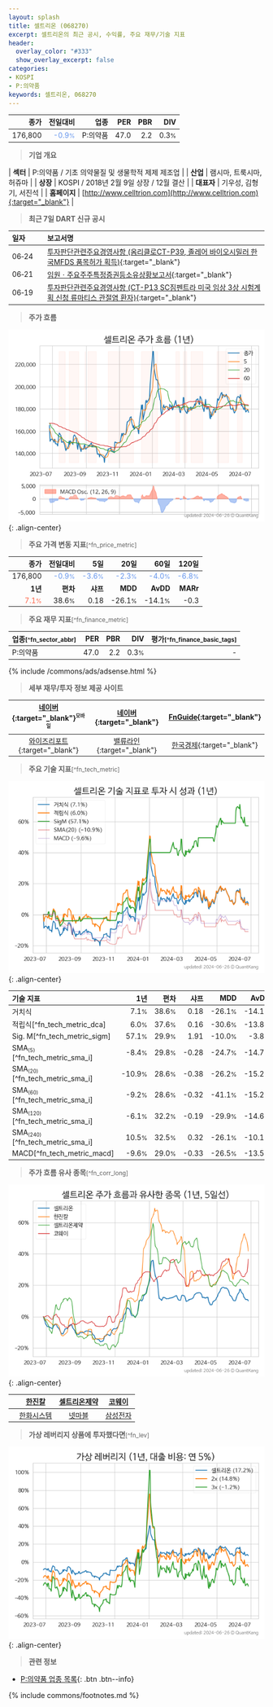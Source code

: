 ```yaml
---
layout: splash
title: 셀트리온 (068270)
excerpt: 셀트리온의 최근 공시, 수익률, 주요 재무/기술 지표
header:
  overlay_color: "#333"
  show_overlay_excerpt: false
categories:
- KOSPI
- P:의약품
keywords: 셀트리온, 068270
---
```


| **종가** | **전일대비** | **업종** | **PER** | **PBR** | **DIV** |
| -------: | -----------: | -------: | ------: | ------: | ------: |
| 176,800 | <span style="color: cornflowerblue">-0.9<small>%</small></span> | P:의약품 | 47.0 | 2.2 | 0.3<small>%</small> |

<!-- more -->


> **기업 개요**<a id="company"></a>

| <span style="white-space:nowrap;">**섹터**</span> | P:의약품 / 기초 의약물질 및 생물학적 제제 제조업 |
| <span style="white-space:nowrap;">**산업**</span> | 램시마, 트룩시마, 허쥬마 |
| <span style="white-space:nowrap;">**상장**</span> | KOSPI / 2018년 2월 9일 상장 / 12월 결산 |
| <span style="white-space:nowrap;">**대표자**</span> | 기우성, 김형기, 서진석 |
| <span style="white-space:nowrap;">**홈페이지**</span> | [http://www.celltrion.com](http://www.celltrion.com){:target="_blank"} |


> **최근 7일 DART 신규 공시**<a id="dart"></a>

| **일자** |      | **보고서명** |
| :------- | :--- | :----------- |
| 06&#x2011;24 | | [투자판단관련주요경영사항              (옴리클로CT-P39, 졸레어 바이오시밀러 한국MFDS 품목허가 획득)](https://dart.fss.or.kr/dsaf001/main.do?rcpNo=20240624800462){:target="_blank"} |
| 06&#x2011;21 | | [임원ㆍ주요주주특정증권등소유상황보고서](https://dart.fss.or.kr/dsaf001/main.do?rcpNo=20240621000701){:target="_blank"} |
| 06&#x2011;19 | | [투자판단관련주요경영사항              (CT-P13 SC짐펜트라 미국 임상 3상 시험계획 신청 류마티스 관절염 환자)](https://dart.fss.or.kr/dsaf001/main.do?rcpNo=20240619800002){:target="_blank"} |


> **주가 흐름**<a id="price"></a>

![068270](/stock/images/068270.png){: .align-center}


> **주요 가격 변동 지표**<small>[^fn_price_metric]</small>

| **종가** | **전일대비** | **5일** | **20일** | **60일** | **120일** |
| -------: | -----------: | ------: | -------: | -------: | --------: |
| 176,800 | <span style="color: cornflowerblue">-0.9<small>%</small></span> | <span style="color: cornflowerblue">-3.6<small>%</small></span> | <span style="color: cornflowerblue">-2.3<small>%</small></span> | <span style="color: cornflowerblue">-4.0<small>%</small></span> | <span style="color: cornflowerblue">-6.8<small>%</small></span> |
| **1년** | **편차** | **샤프** | **MDD** | **AvDD** | **MARr** |
| <span style="color: tomato">7.1<small>%</small></span> | 38.6<small>%</small> | 0.18 | -26.1<small>%</small> | -14.1<small>%</small> | -0.3 |


> **주요 재무 지표**<small>[^fn_finance_metric]</small>

| **업종**<small>[^fn_sector_abbr]</small> | **PER** | **PBR** | **DIV** | **평가**<small>[^fn_finance_basic_tags]</small> |
| :--------------------------------------- | ------: | ------: | ------: | ----------------------------------------------: |
| P:의약품 | 47.0 | 2.2 | 0.3<small>%</small> | - |



{% include /commons/ads/adsense.html %}

> **세부 재무/투자 정보 제공 사이트**

| [네이버](https://m.stock.naver.com/domestic/stock/068270/finance/summary){:target="_blank"}<sup><small>모바일</small></sup> | [네이버](https://finance.naver.com/item/coinfo.naver?code=068270){:target="_blank"} | [FnGuide](https://comp.fnguide.com/SVO2/ASP/SVD_Invest.asp?gicode=A068270&MenuYn=Y){:target="_blank"} |
| :---: | :---: | :---: |
| [와이즈리포트](https://comp.wisereport.co.kr/company/c1040001.aspx?cmp_cd=068270){:target="_blank"} | [밸류라인](https://www.valueline.co.kr/finance/summary/068270){:target="_blank"} | [한국경제](https://markets.hankyung.com/stock/068270/financial-summary){:target="_blank"} |


> **주요 기술 지표**<small>[^fn_tech_metric]</small>


![068270](/stock/images/068270_tech.png){: .align-center}

| **기술 지표** | **1년** | **편차** | **샤프** | **MDD** | **AvDD** |
| :------------ | ------: | -----------: | -------: | ------: | -------: |
| 거치식 | 7.1<small>%</small> | 38.6<small>%</small> | 0.18 | -26.1<small>%</small> | -14.1<small>%</small> |
| 적립식[^fn_tech_metric_dca] | 6.0<small>%</small> | 37.6<small>%</small> | 0.16 | -30.6<small>%</small> | -13.8<small>%</small> |
| Sig. M[^fn_tech_metric_sigm] | 57.1<small>%</small> | 29.9<small>%</small> | 1.91 | -10.0<small>%</small> | -3.8<small>%</small> |
| SMA<small><sub>(5)</sub></small>[^fn_tech_metric_sma_i] | -8.4<small>%</small> | 29.8<small>%</small> | -0.28 | -24.7<small>%</small> | -14.7<small>%</small> |
| SMA<small><sub>(20)</sub></small>[^fn_tech_metric_sma_i] | -10.9<small>%</small> | 28.6<small>%</small> | -0.38 | -26.2<small>%</small> | -15.2<small>%</small> |
| SMA<small><sub>(60)</sub></small>[^fn_tech_metric_sma_i] | -9.2<small>%</small> | 28.6<small>%</small> | -0.32 | -41.1<small>%</small> | -15.2<small>%</small> |
| SMA<small><sub>(120)</sub></small>[^fn_tech_metric_sma_i] | -6.1<small>%</small> | 32.2<small>%</small> | -0.19 | -29.9<small>%</small> | -14.6<small>%</small> |
| SMA<small><sub>(240)</sub></small>[^fn_tech_metric_sma_i] | 10.5<small>%</small> | 32.5<small>%</small> | 0.32 | -26.1<small>%</small> | -10.1<small>%</small> |
| MACD[^fn_tech_metric_macd] | -9.6<small>%</small> | 29.0<small>%</small> | -0.33 | -26.5<small>%</small> | -13.5<small>%</small> |


> **주가 흐름 유사 종목**<a id="corr"></a><small>[^fn_corr_long]</small>

![068270](/stock/images/068270_corr.png){: .align-center}

|       | [한진칼](/180640/) | [셀트리온제약](/068760/) | [코웨이](/021240/) |
| :---: | :------------------------------------: | :------------------------------------: | :------------------------------------: |
|       | [한화시스템](/272210/) | [넷마블](/251270/) | [삼성전자](/005930/) |


> **가상 레버리지 상품에 투자했다면**<a id="2x"></a><small>[^fn_lev]</small>

![068270](/stock/images/068270_2x.png){: .align-center}


> **관련 정보**

- [P:의약품 업종 목록](/stats/sector/kospi_업종_의약품_종목/){: .btn .btn--info}

{% include commons/footnotes.md %}